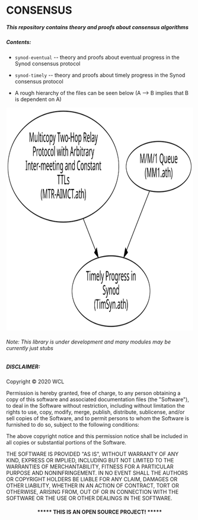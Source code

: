 # CONSENSUS

##### This repository contains theory and proofs about consensus algorithms


##### Contents:

* `synod-eventual` -- theory and proofs about eventual progress in the Synod consensus protocol

* `synod-timely` -- theory and proofs about timely progress in the Synod consensus protocol


* A rough hierarchy of the files can be seen below (A --> B implies that B is dependent on A)
<p align="center">
  <img height="600" src="synod-timely\consensussynod-timely_hierarchy.svg">
</p>

###### Note: This library is under development and many modules may be currently just stubs

##### DISCLAIMER: 

Copyright &copy; 2020 WCL

Permission is hereby granted, free of charge, to any person obtaining a copy
of this software and associated documentation files (the "Software"), to deal
in the Software without restriction, including without limitation the rights
to use, copy, modify, merge, publish, distribute, sublicense, and/or sell
copies of the Software, and to permit persons to whom the Software is
furnished to do so, subject to the following conditions:

The above copyright notice and this permission notice shall be included in all
copies or substantial portions of the Software.

THE SOFTWARE IS PROVIDED "AS IS", WITHOUT WARRANTY OF ANY KIND, EXPRESS OR
IMPLIED, INCLUDING BUT NOT LIMITED TO THE WARRANTIES OF MERCHANTABILITY,
FITNESS FOR A PARTICULAR PURPOSE AND NONINFRINGEMENT. IN NO EVENT SHALL THE
AUTHORS OR COPYRIGHT HOLDERS BE LIABLE FOR ANY CLAIM, DAMAGES OR OTHER
LIABILITY, WHETHER IN AN ACTION OF CONTRACT, TORT OR OTHERWISE, ARISING FROM,
OUT OF OR IN CONNECTION WITH THE SOFTWARE OR THE USE OR OTHER DEALINGS IN THE
SOFTWARE.
#### <p align="middle">***** THIS IS AN OPEN SOURCE PROJECT! *****</p>

